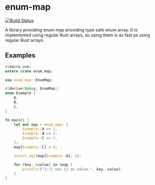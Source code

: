 # enum-map

[![Build Status](https://travis-ci.org/xfix/enum-map.svg?branch=master)](https://travis-ci.org/xfix/enum-map)

A library providing enum map providing type safe enum array. It is
implemented using regular Rust arrays, so using them is as fast
as using regular Rust arrays.

## Examples

```rust
#[macro_use]
extern crate enum_map;

use enum_map::EnumMap;

#[derive(Debug, EnumMap)]
enum Example {
    A,
    B,
    C,
}

fn main() {
    let mut map = enum_map! {
        Example::A => 1,
        Example::B => 2,
        Example::C => 3,
    };
    map[Example::C] = 4;

    assert_eq!(map[Example::A], 1);

    for (key, &value) in &map {
        println!("{:?} has {} as value.", key, value);
    }
}
```

